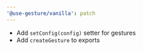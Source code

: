 ```yaml
---
'@use-gesture/vanilla': patch
---
```


- Add `setConfig(config)` setter for gestures
- Add `createGesture` to exports
